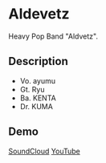 Aldevetz
========

Heavy Pop Band "Aldvetz".

## Description

* Vo. ayumu
* Gt. Ryu
* Ba. KENTA
* Dr. KUMA

## Demo

[SoundCloud](https://soundcloud.com/aldevetz)
[YouTube](https://www.youtube.com/channel/UCk-kzzjpKQNFMsqlGoLJtNA)
